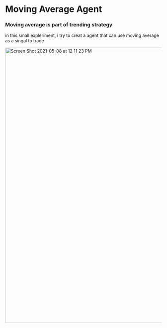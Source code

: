 
# Moving Average Agent
### Moving average is part of trending strategy
in this small expleriment, i try to creat a agent that can use moving average as a singal to trade

<img width="885" alt="Screen Shot 2021-05-08 at 12 11 23 PM" src="https://user-images.githubusercontent.com/57275485/117546062-85690500-aff6-11eb-9f61-5d3f58078ccb.png">
